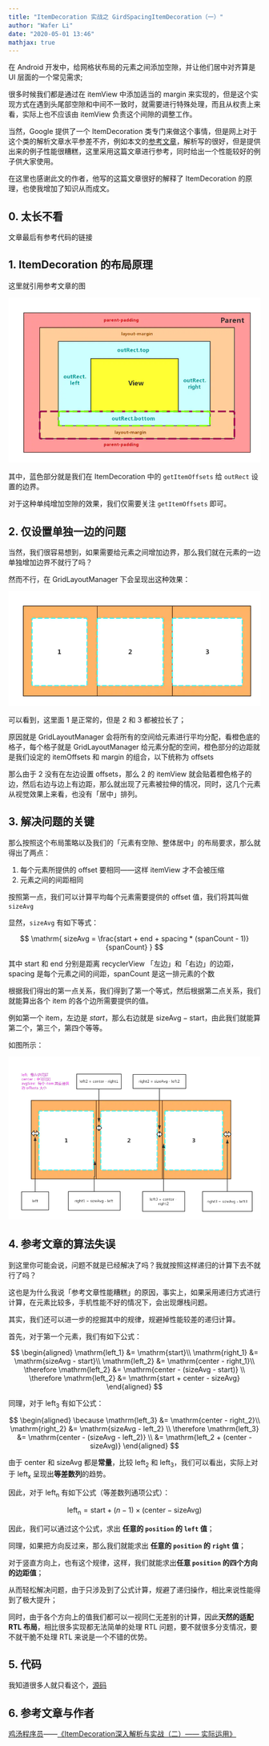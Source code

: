 ```yaml
---
title: "ItemDecoration 实战之 GirdSpacingItemDecoration（一）"
author: "Wafer Li"
date: "2020-05-01 13:46"
mathjax: true
---
```


在 Android 开发中，给网格状布局的元素之间添加空隙，并让他们居中对齐算是 UI 层面的一个常见需求;

很多时候我们都是通过在 itemView 中添加适当的 margin 来实现的，但是这个实现方式在遇到头尾部空隙和中间不一致时，就需要进行特殊处理，而且从权责上来看，实际上也不应该由 itemView 负责这个间隙的调整工作。

当然，Google 提供了一个 ItemDecoration 类专门来做这个事情，但是网上对于这个类的解析文章水平参差不齐，例如本文的[参考文章]()，解析写的很好，但是提供出来的例子性能很糟糕，这里采用这篇文章进行参考，同时给出一个性能较好的例子供大家使用。

在这里也感谢此文的作者，他写的这篇文章很好的解释了 ItemDecoration 的原理，也使我增加了知识从而成文。

<!-- more -->

## 0. 太长不看

文章最后有参考代码的链接


## 1. ItemDecoration 的布局原理

这里就引用参考文章的图

![ItemDecoration 原理](../images/itemdecoration-实战之-girdspacingitemdecoration（一）/itemdecoration-原理.png)


其中，蓝色部分就是我们在 ItemDecoration 中的 `getItemOffsets` 给 `outRect` 设置的边界。

对于这种单纯增加空隙的效果，我们仅需要关注 `getItemOffsets` 即可。

## 2. 仅设置单独一边的问题

当然，我们很容易想到，如果需要给元素之间增加边界，那么我们就在元素的一边单独增加边界不就行了吗？

然而不行，在 GridLayoutManager 下会呈现出这种效果：

![仅设置一边边距的效果](../images/itemdecoration-实战之-girdspacingitemdecoration（一）/仅设置一边边距的效果.png)

可以看到，这里面 1 是正常的，但是 2 和 3 都被拉长了；

原因就是 GridLayoutManager 会将所有的空间给元素进行平均分配，看橙色底的格子，每个格子就是 GridLayoutManager 给元素分配的空间，橙色部分的边距就是我们设定的 itemOffsets 和 margin 的组合，以下统称为 offsets

那么由于 2 没有在左边设置 offsets，那么 2 的 itemView 就会贴着橙色格子的边，然后右边与边上有边距，那么就出现了元素被拉伸的情况，同时，这几个元素从视觉效果上来看，也没有「居中」排列。

## 3. 解决问题的关键

那么按照这个布局策略以及我们的「元素有空隙、整体居中」的布局要求，那么就得出了两点：

1. 每个元素所提供的 offset 要相同——这样 itemView 才不会被压缩
2. 元素之间的间距相同

按照第一点，我们可以计算平均每个元素需要提供的 offset 值，我们将其叫做 `sizeAvg`

显然，`sizeAvg` 有如下等式：

$$
\mathrm{
sizeAvg = \frac{start + end + spacing * (spanCount - 1)}{spanCount}
}
$$


其中 $\mathrm{start}$ 和 $\mathrm{end}$ 分别是距离 recyclerView 「左边」和「右边」的边距，$\mathrm{spacing}$ 是每个元素之间的间距，$\mathrm{spanCount}$ 是这一排元素的个数

根据我们得出的第一点关系，我们得到了第一个等式，然后根据第二点关系，我们就能算出各个 item 的各个边所需要提供的值。

例如第一个 item，左边是 $start$，那么右边就是 $\mathrm{sizeAvg - start}$，由此我们就能算第二个，第三个，第四个等等。

如图所示：

![计算实例](../images/itemdecoration-实战之-girdspacingitemdecoration（一）/计算实例.png)

## 4. 参考文章的算法失误

到这里你可能会说，问题不就是已经解决了吗？我就按照这样递归的计算下去不就行了吗？

这也是为什么我说「参考文章性能糟糕」的原因，事实上，如果采用递归方式进行计算，在元素比较多，手机性能不好的情况下，会出现爆栈问题。


其实，我们还可以进一步的挖掘其中的规律，规避掉性能较差的递归计算。

首先，对于第一个元素，我们有如下公式：

$$
\begin{aligned}
\mathrm{left_1} &= \mathrm{start}\\
\mathrm{right_1} &= \mathrm{sizeAvg - start}\\
\mathrm{left_2} &= \mathrm{center - right_1}\\
\therefore \mathrm{left_2} &= \mathrm{center - (sizeAvg - start)} \\
\therefore \mathrm{left_2} &= \mathrm{start + center - sizeAvg}
\end{aligned}
$$


同理，对于 $\mathrm{left_3}$ 有如下公式：

$$
\begin{aligned}
\because \mathrm{left_3} &= \mathrm{center - right_2}\\
\mathrm{right_2} &= \mathrm{sizeAvg - left_2} \\
\therefore \mathrm{left_3} &= \mathrm{center - (sizeAvg - left_2)} \\
&= \mathrm{left_2 + (center - sizeAvg)}
\end{aligned}
$$

由于 $\mathrm{center}$ 和 $\mathrm{sizeAvg}$ 都是**常量**，比较 $\mathrm{left_2}$ 和 $\mathrm{left_3}$，我们可以看出，实际上对于 $\mathrm{left_x}$ 呈现出**等差数列**的趋势。

因此，对于 $\mathrm{left_n}$ 有如下公式（等差数列通项公式）：

$$
\mathrm{left_n} = \mathrm{start} + (n - 1) \times (\mathrm{center - sizeAvg})
$$


因此，我们可以通过这个公式，求出 **任意的 `position` 的 `left` 值**；

同理，如果把方向反过来，那么我们就能求出 **任意的 `position` 的 `right` 值**；

对于竖直方向上，也有这个规律，这样，我们就能求出**任意 `position` 的四个方向的边距值**；

从而轻松解决问题，由于只涉及到了公式计算，规避了递归操作，相比来说性能得到了极大提升；

同时，由于各个方向上的值我们都可以一视同仁无差别的计算，因此**天然的适配 RTL 布局**，相比很多实现都无法简单的处理 RTL 问题，要不就很多分支情况，要不就干脆不处理 RTL 来说是一个不错的优势。

## 5. 代码

我知道很多人就只看这个，[源码](https://gist.github.com/wafer-li/8b0e6ebd98f799f21b9f9f90a69575a9)

## 6. 参考文章与作者

[鸡汤程序员](https://www.jianshu.com/u/3f3c4485b55a)——[《ItemDecoration深入解析与实战（二）—— 实际运用》](https://www.jianshu.com/p/f41db270d5fe)
